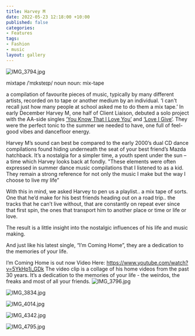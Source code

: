 ```yaml
---
title: Harvey M
date: 2022-05-23 12:18:00 +10:00
published: false
categories:
- Features
tags:
- Fashion
- music
layout: gallery
---
```


![IMG_3794.jpg](/uploads/IMG_3794.jpg)

mixtape
/ˈmɪksteɪp/
noun
noun: mix-tape

a compilation of favourite pieces of music, typically by many different artists, recorded on to tape or another medium by an individual.
‘I can't recall just how many people at school asked me to do them a mix tape.’
In early December Harvey M, one half of Client Liaison, debuted a solo project with the AA-side singles [‘You Know That I Love You’](https://open.spotify.com/track/6v5VxQOaYShyi8TyGVArrD?si=2dcc787b7bbc4107&nd=1) and [‘Love I Give’](https://open.spotify.com/track/7woUA04gnxA0PotCH9uWLR?si=a3001527a0b7479b&nd=1). They were the perfect tonic to the summer we needed to have, one full of feel-good vibes and dancefloor energy.

Harvey M’s sound can best be compared to the early 2000’s dual CD dance compilations found hiding underneath the seat of your best friend’s Mazda hatchback.  It’s a nostalgia for a simpler time, a youth spent under the sun – a time which Harvey looks back at fondly. "These elements were often expressed in summer dance music compilations that I listened to as a kid. They remain a strong reference for not only the music I make but the way I choose to live my life”


With this in mind, we asked Harvey to pen us a playlist.. a mix tape of sorts.
One that he’d make for his best friends heading out on a road trip.. the tracks that he can’t live without, that are constantly on repeat ever since that first spin, the ones that transport him to another place or time or life or love. 

The result is a little insight into the nostalgic influences of his life and music making.

And just like his latest single, “I’m Coming Home”, they are a dedication to the memories of your life.

I’m Coming Home is out now 
Video Here: https://www.youtube.com/watch?v=5YkHp1j_GDk
The video clip is a collage of his home videos from the past 30 years. It’s a dedication to the memories of your life - the weirdos, the freaks and most of all your friends.
![IMG_3796.jpg](/uploads/IMG_3796.jpg)

![IMG_3834.jpg](/uploads/IMG_3834.jpg)

![IMG_4014.jpg](/uploads/IMG_4014.jpg)

![IMG_4342.jpg](/uploads/IMG_4342.jpg)

![IMG_4795.jpg](/uploads/IMG_4795.jpg)